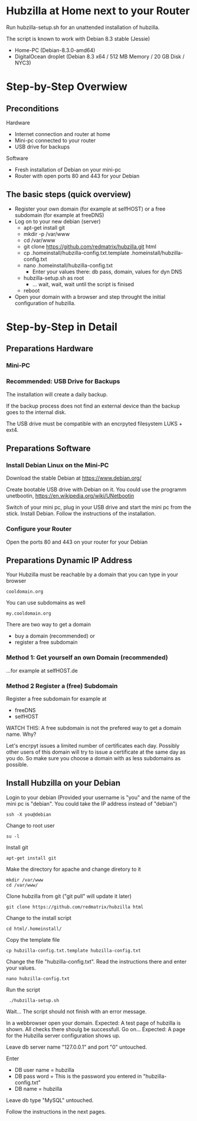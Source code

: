 # Hubzilla at Home next to your Router

Run hubzilla-setup.sh for an unattended installation of hubzilla.

The script is known to work with Debian 8.3 stable (Jessie)

+ Home-PC (Debian-8.3.0-amd64)
+ DigitalOcean droplet (Debian 8.3 x64 / 512 MB Memory / 20 GB Disk / NYC3)

# Step-by-Step Overwiew

## Preconditions

Hardware

+ Internet connection and router at home
+ Mini-pc connected to your router
+ USB drive for backups

Software

+ Fresh installation of Debian on your mini-pc
+ Router with open ports 80 and 443 for your Debian

## The basic steps (quick overview)

+ Register your own domain (for example at selfHOST) or a free subdomain (for example at freeDNS)
+ Log on to your new debian (server)
  - apt-get install git
  - mkdir -p /var/www
  - cd /var/www
  - git clone https://github.com/redmatrix/hubzilla.git html
  - cp .homeinstall/hubzilla-config.txt.template .homeinstall/hubzilla-config.txt
  - nano .homeinstall/hubzilla-config.txt
    - Enter your values there: db pass, domain, values for dyn DNS
  - hubzilla-setup.sh as root
    - ... wait, wait, wait until the script is finised
  - reboot
+ Open your domain with a browser and step throught the initial configuration of hubzilla.

# Step-by-Step in Detail

## Preparations Hardware

### Mini-PC

### Recommended: USB Drive for Backups

The installation will create a daily backup.

If the backup process does not find an external device than the backup goes to
the internal disk.

The USB drive must be compatible with an encrpyted filesystem LUKS + ext4.

## Preparations Software

### Install Debian Linux on the Mini-PC

Download the stable Debian at https://www.debian.org/

Create bootable USB drive with Debian on it. You could use the programm
unetbootin, https://en.wikipedia.org/wiki/UNetbootin

Switch of your mini pc, plug in your USB drive and start the mini pc from the
stick. Install Debian. Follow the instructions of the installation.

### Configure your Router

Open the ports 80 and 443 on your router for your Debian

## Preparations Dynamic IP Address

Your Hubzilla must be reachable by a domain that you can type in your browser

    cooldomain.org

You can use subdomains as well

    my.cooldomain.org

There are two way to get a domain

- buy a domain (recommended) or
- register a free subdomain

### Method 1: Get yourself an own Domain (recommended)

...for example at selfHOST.de

### Method 2 Register a (free) Subdomain

Register a free subdomain for example at

- freeDNS
- selfHOST

WATCH THIS: A free subdomain is not the prefered way to get a domain name. Why?

Let's encrpyt issues a limited number of certificates each
day. Possibly other users of this domain will try to issue a certificate
at the same day as you do. So make sure you choose a domain with as less subdomains as
possible.

## Install Hubzilla on your Debian

Login to your debian
(Provided your username is "you" and the name of the mini pc is "debian". You
could take the IP address instead of "debian")

    ssh -X you@debian

Change to root user

    su -l

Install git

    apt-get install git

Make the directory for apache and change diretory to it

    mkdir /var/www
    cd /var/www/

Clone hubzilla from git ("git pull" will update it later)

    git clone https://github.com/redmatrix/hubzilla html

Change to the install script

    cd html/.homeinstall/
    
Copy the template file
    
    cp hubzilla-config.txt.template hubzilla-config.txt

Change the file "hubzilla-config.txt". Read the instructions there and enter your values.

    nano hubzilla-config.txt

Run the script

     ./hubzilla-setup.sh

Wait... The script should not finish with an error message.

In a webbrowser open your domain.
Expected: A test page of hubzilla is shown. All checks there shoulg be
successfull. Go on...
Expected: A page for the Hubzilla server configuration shows up.

Leave db server name "127.0.0.1" and port "0" untouched.

Enter

- DB user name = hubzilla
- DB pass word = This is the password you entered in "hubzilla-config.txt"
- DB name = hubzilla

Leave db type "MySQL" untouched.

Follow the instructions in the next pages.

